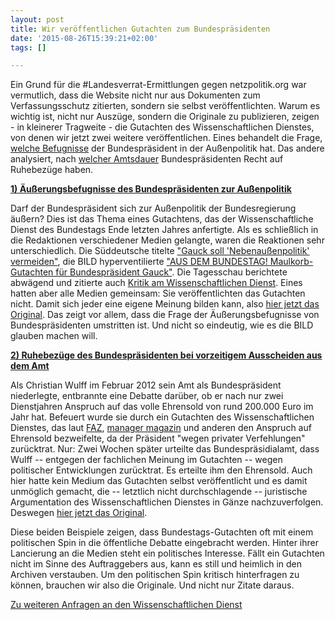```yaml
---
layout: post
title: Wir veröffentlichen Gutachten zum Bundespräsidenten
date: '2015-08-26T15:39:21+02:00'
tags: []

---
```

Ein Grund für die #Landesverrat-Ermittlungen gegen netzpolitik.org war vermutlich, dass die Website nicht nur aus Dokumenten zum Verfassungsschutz zitierten, sondern sie selbst veröffentlichten. Warum es wichtig ist, nicht nur Auszüge, sondern die Originale zu publizieren, zeigen - in kleinerer Tragweite - die Gutachten des Wissenschaftlichen Dienstes, von denen wir jetzt zwei weitere veröffentlichen.
Eines behandelt die Frage, [welche Befugnisse](https://fragdenstaat.de/anfrage/wissenschaftlicher-dienst-gutachten-ruhebezuge-des-bundesprasidenten-bei-vorzeitigem-ausscheiden-aus-dem-amt/) der Bundespräsident in der Außenpolitik hat. Das andere analysiert, nach [welcher Amtsdauer](https://fragdenstaat.de/anfrage/wissenschaftlicher-dienst-gutachten-auerungsbefugnisse-des-bundesprasidenten-im-bereich-der-auenpolitik/) Bundespräsidenten Recht auf Ruhebezüge haben.

**[1) Äußerungsbefugnisse des Bundespräsidenten zur Außenpolitik](https://fragdenstaat.de/files/foi/31621/wd-bundespr.pdf)**

Darf der Bundespräsident sich zur Außenpolitik der Bundesregierung äußern? Dies ist das Thema eines Gutachtens, das der Wissenschaftliche Dienst des Bundestags Ende letzten Jahres anfertigte. Als es schließlich in die Redaktionen verschiedener Medien gelangte, waren die Reaktionen sehr unterschiedlich. Die Süddeutsche titelte ["Gauck soll 'Nebenaußenpolitik' vermeiden"](http://www.sueddeutsche.de/politik/gutachten-des-bundestags-gauck-soll-nebenaussenpolitik-vermeiden-1.2218554), die BILD hyperventilierte ["AUS DEM BUNDESTAG! Maulkorb-Gutachten für Bundespräsident Gauck"](http://www.bild.de/politik/inland/gauck-joachim/maulkorb-gutachten-fuer-buundespraesidenten-38527928.bild.html). Die Tagesschau berichtete abwägend und zitierte auch [Kritik am Wissenschaftlichen Dienst](https://www.tagesschau.de/inland/bundespraesident-101.html).
Eines hatten aber alle Medien gemeinsam: Sie veröffentlichten das Gutachten nicht. Damit sich jeder eine eigene Meinung bilden kann, also [hier jetzt das Original](https://fragdenstaat.de/files/foi/31621/wd-bundespr.pdf). Das zeigt vor allem, dass die Frage der Äußerungsbefugnisse von Bundespräsidenten umstritten ist. Und nicht so eindeutig, wie es die BILD glauben machen will.

[**2) Ruhebezüge des Bundespräsidenten bei vorzeitigem Ausscheiden aus dem Amt**](https://fragdenstaat.de/files/foi/31622/wd-bundespr3.pdf)

Als Christian Wulff im Februar 2012 sein Amt als Bundespräsident niederlegte, entbrannte eine Debatte darüber, ob er nach nur zwei Dienstjahren Anspruch auf das volle Ehrensold von rund 200.000 Euro im Jahr hat. Befeuert wurde sie durch ein Gutachten des Wissenschaftlichen Dienstes, das laut [FAZ](http://www.faz.net/aktuell/politik/inland/affaere-des-bundespraesidenten-gutachten-zu-wulffs-ehrensold-nach-ruecktritt-11647206.html), [manager magazin](http://www.manager-magazin.de/politik/deutschland/a-815975.html) und anderen den Anspruch auf Ehrensold bezweifelte, da der Präsident "wegen privater Verfehlungen" zurücktrat.
Nur: Zwei Wochen später urteilte das Bundespräsidialamt, dass Wulff -- entgegen der fachlichen Meinung im Gutachten -- wegen politischer Entwicklungen zurücktrat. Es erteilte ihm den Ehrensold.
Auch hier hatte kein Medium das Gutachten selbst veröffentlicht und es damit unmöglich gemacht, die -- letztlich nicht durchschlagende -- juristische Argumentation des Wissenschaftlichen Dienstes in Gänze nachzuverfolgen. Deswegen [hier jetzt das Original](https://fragdenstaat.de/files/foi/31622/wd-bundespr3.pdf).

Diese beiden Beispiele zeigen, dass Bundestags-Gutachten oft mit einem politischen Spin in die öffentliche Debatte eingebracht werden. Hinter ihrer Lancierung an die Medien steht ein politisches Interesse. Fällt ein Gutachten nicht im Sinne des Auftraggebers aus, kann es still und heimlich in den Archiven verstauben. Um den politischen Spin kritisch hinterfragen zu können, brauchen wir also die Originale. Und nicht nur Zitate daraus.

[Zu weiteren Anfragen an den Wissenschaftlichen Dienst](https://fragdenstaat.de/anfragen/tag/wissenschaftlicher-dienst/)
